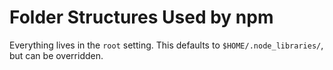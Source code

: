 # Folder Structures Used by npm

Everything lives in the `root` setting.  This defaults to `$HOME/.node_libraries/`, but can be overridden.


